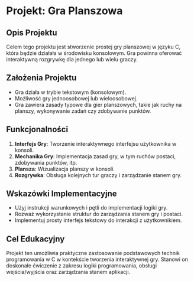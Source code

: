 
# Projekt: Gra Planszowa

## Opis Projektu
Celem tego projektu jest stworzenie prostej gry planszowej w języku C, która będzie działała w środowisku konsolowym. Gra powinna oferować interaktywną rozgrywkę dla jednego lub wielu graczy.

## Założenia Projektu
- Gra działa w trybie tekstowym (konsolowym).
- Możliwość gry jednoosobowej lub wieloosobowej.
- Gra zawiera zasady typowe dla gier planszowych, takie jak ruchy na planszy, wykonywanie zadań czy zdobywanie punktów.

## Funkcjonalności
1. **Interfejs Gry**: Tworzenie interaktywnego interfejsu użytkownika w konsoli.
2. **Mechanika Gry**: Implementacja zasad gry, w tym ruchów postaci, zdobywania punktów, itp.
3. **Plansza**: Wizualizacja planszy w konsoli.
4. **Rozgrywka**: Obsługa kolejnych tur graczy i zarządzanie stanem gry.

## Wskazówki Implementacyjne
- Użyj instrukcji warunkowych i pętli do implementacji logiki gry.
- Rozważ wykorzystanie struktur do zarządzania stanem gry i postaci.
- Implementuj prosty interfejs tekstowy do interakcji z użytkownikiem.

## Cel Edukacyjny
Projekt ten umożliwia praktyczne zastosowanie podstawowych technik programowania w C w kontekście tworzenia interaktywnej gry. Stanowi on doskonałe ćwiczenie z zakresu logiki programowania, obsługi wejścia/wyjścia oraz zarządzania stanem aplikacji.
